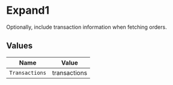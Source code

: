 # Expand1

Optionally, include transaction information when fetching orders.


## Values

| Name           | Value          |
| -------------- | -------------- |
| `Transactions` | transactions   |